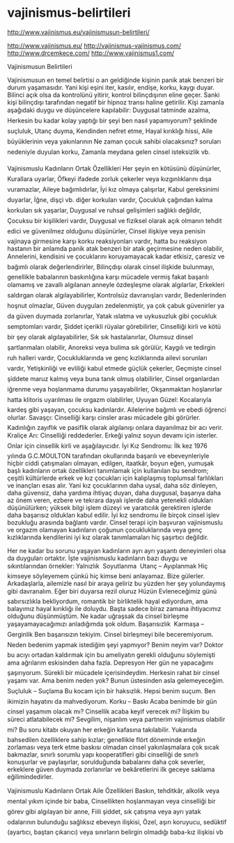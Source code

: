 vajinismus-belirtileri
======================

http://www.vajinismus.eu/vajinismusun-belirtileri/

http://www.vajinismus.eu/
http://vajinismus-vajinismus.com/
http://www.drcemkece.com/
http://www.vajinismus1.com/

Vajinismusun Belirtileri 

Vajinismusun en temel belirtisi o an geldiğinde kişinin panik atak benzeri bir durum yaşamasıdır. Yani kişi eşini iter, kasılır, endişe, korku, kaygı duyar. Bilinci açık olsa da kontrolünü yitirir, kontrol bilinçdışının eline geçer. Sanki kişi bilinçdışı tarafından negatif bir hipnoz transı haline getirilir. Kişi zamanla aşağıdaki duygu ve düşüncelere kapılabilir:
Duygusal tatminde azalma,
Herkesin bu kadar kolay yaptığı bir şeyi ben nasıl yapamıyorum? şeklinde suçluluk,
Utanç duyma,
Kendinden nefret etme,
Hayal kırıklığı hissi,
Aile büyüklerinin veya yakınlarının Ne zaman çocuk sahibi olacaksınız? soruları nedeniyle duyulan korku,
Zamanla meydana gelen cinsel isteksizlik vb.

Vajinismuslu Kadınların Ortak Özellikleri
Her şeyin en kötüsünü düşünürler,
Kurallara uyarlar,
Öfkeyi ifadede zorluk çekerler veya kızgınlıklarını dışa vuramazlar,
Aileye bağımlıdırlar,
İyi kız olmaya çalışırlar,
Kabul gereksinimi duyarlar,
İğne, dişçi vb. diğer korkuları vardır,
Çocukluk çağından kalma korkuları sık yaşarlar,
Duygusal ve ruhsal gelişimleri sağlıklı değildir,
Çocuksu bir kişilikleri vardır,
Duygusal ve fiziksel olarak açık olmanın tehdit edici ve güvenilmez olduğunu düşünürler,
Cinsel ilişkiye veya penisin vajinaya girmesine karşı korku reaksiyonları vardır, hatta bu reaksiyon hastanın bir anlamda panik atak benzeri bir atak geçirmesine neden olabilir,
Annelerini, kendisini ve çocuklarını koruyamayacak kadar etkisiz, çaresiz ve bağımlı olarak değerlendirirler,
Bilinçdışı olarak cinsel ilişkide bulunmayı, genellikle babalarının baskınlığına karşı mücadele vermiş fakat başarılı olamamış ve zavallı algılanan anneyle özdeşleşme olarak algılarlar,
Erkekleri saldırgan olarak algılayabilirler,
Kontrolsüz davranışları vardır,
Bedenlerinden hoşnut olmazlar,
Güven duyguları zedelenmiştir, ya çok çabuk güvenirler ya da güven duymada zorlanırlar,
Yatak ıslatma ve uykusuzluk gibi çocukluk semptomları vardır,
Şiddet içerikli rüyalar görebilirler,
Cinselliği kirli ve kötü bir şey olarak algılayabilirler,
Sık sık hastalanırlar,
Olumsuz dinsel şartlanmaları olabilir,
Anoreksi veya bulima sık görülür,
Kaygılı ve tedirgin ruh halleri vardır,
Çocukluklarında ve genç kızlıklarında ailevi sorunları vardır,
Yetişkinliği ve evliliği kabul etmede güçlük çekerler,
Geçmişte cinsel şiddete maruz kalmış veya buna tanık olmuş olabilirler,
Cinsel organlardan iğrenme veya hoşlanmama durumu yaşayabilirler,
Okşanmaktan hoşlanırlar hatta klitoris uyarılması ile orgazm olabilirler,
Uyuyan Güzel: Kocalarıyla kardeş gibi yaşayan, çocuksu kadınlardır. Ailelerine bağımlı ve ebedi öğrenci olurlar.
Savaşçı: Cinselliği karşı cinsler arası mücadele gibi görürler. Kadınlığın zayıflık ve pasiflik olarak algılanışı onlara dayanılmaz bir acı verir.
Kraliçe Arı: Cinselliği reddederler. Erkeği yalnız soyun devamı için isterler. Onlar için cinsellik kirli ve aşağılayıcıdır.
İyi Kız Sendromu: İlk kez 1976 yılında G.C.MOULTON tarafından okullarında başarılı ve ebeveynleriyle hiçbir ciddi çatışmaları olmayan, edilgen, itaatkâr, boyun eğen, yumuşak başlı kadınların ortak özellikleri tanımlamak için kullanılan bu sendrom; çeşitli kültürlerde erkek ve kız çocukları için kalıplaşmış toplumsal farlılıkları ve inançları esas alır. Yani kız çocuklarının daha uysal, daha söz dinleyen, daha güvensiz, daha yardıma ihtiyaç duyan, daha duygusal, başarıya daha az önem veren, ezbere ve tekrara dayalı işlerde daha yetenekli oldukları düşünülürken; yüksek bilgi işlem düzeyi ve yaratıcılık gerektiren işlerde daha başarısız oldukları kabul edilir. İyi kız sendromu ile birçok cinsel işlev bozukluğu arasında bağlantı vardır. Cinsel terapi için başvuran vajinismuslu ve orgazm olamayan kadınların çoğunun çocukluklarında veya genç kızlıklarında kendilerini iyi kız olarak tanımlamaları hiç şaşırtıcı değildir.

Her ne kadar bu sorunu yaşayan kadınların ayrı ayrı yaşantı deneyimleri olsa da duyguları ortaktır. İşte vajinismuslu kadınların bazı duygu ve sıkıntılarından örnekler:
Yalnızlık  Soyutlanma  Utanç – Ayıplanmak
Hiç kimseye söyleyemem çünkü hiç kimse beni anlayamaz. Bize gülerler. Arkadaşlarla, ailemizle nasıl bir araya geliriz bu yüzden her şey yolundaymış gibi davranalım. Eğer biri duyarsa rezil oluruz
Hüzün
Evleneceğimiz günü sabırsızlıkla bekliyordum, romantik bir birliktelik hayal ediyordum, ama balayımız hayal kırıklığı ile doluydu. Başta sadece biraz zamana ihtiyacımız olduğunu düşünmüştüm. Ne kadar uğraşsak da cinsel birleşme yaşayamayacağımızı anladığımda şok oldum.
Başarısızlık  Karmaşa – Gerginlik
Ben başarısızın tekiyim. Cinsel birleşmeyi bile beceremiyorum. Neden bedenim yapmak istediğim şeyi yapmıyor? Benim neyim var?
Doktor bu acıyı ortadan kaldırmak için bu ameliyatın gerekli olduğunu söylemişti ama ağrılarım eskisinden daha fazla.
Depresyon
Her gün ne yapacağımı şaşırıyorum. Sürekli bir mücadele içerisindeydim. Herkesin rahat bir cinsel yaşamı var. Ama benim neden yok? Bunun üstesinden asla gelemeyeceğim.
Suçluluk – Suçlama
Bu kocam için bir haksızlık. Hepsi benim suçum. Ben ikimizin hayatını da mahvediyorum.
Korku – Baskı
Acaba benimde bir gün cinsel yaşamım olacak mı? Cinsellik acaba keyif verecek mi? İlişkim bu süreci atlatabilecek mi?
Sevgilim, nişanlım veya partnerim vajinismus olabilir mi? Bu soru kitabı okuyan her erkeğin kafasına takılabilir. Yukarıda bahsedilen özelliklere sahip kızlar; genellikle flört döneminde erkeğin zorlaması veya terk etme baskısı olmadan cinsel yakınlaşmalara çok sıcak bakmazlar, sınırlı sorumlu yapı kooperatifleri gibi cinselliği de sınırlı konuşurlar ve paylaşırlar, sorulduğunda babalarını daha çok severler, erkeklere güven duymada zorlanırlar ve bekâretlerini ilk geceye saklama eğilimindedirler.

Vajinismuslu Kadınların Ortak Aile Özellikleri
Baskın, tehditkâr, alkolik veya mental yıkım içinde bir baba,
Cinsellikten hoşlanmayan veya cinselliği bir görev gibi algılayan bir anne,
Fiili şiddet, sık çatışma veya ayrı yatak odalarının bulunduğu sağlıksız ebeveyn ilişkisi,
Özel, aşırı koruyucu, sedüktif (ayartıcı, baştan çıkarıcı) veya sınırların belirgin olmadığı baba-kız ilişkisi vb
